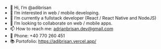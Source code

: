 - 👋 Hi, I’m @adibrisan
- 👀 I’m interested in web / mobile developing.
- 🌱 I’m currently a fullstack developer (React / React Native and NodeJS)
- 💞️ I’m looking to collaborate on web / mobile apps.
- 📫 How to reach me: adrianbrisan.dev@gmail.com
- 📱 Phone: +40 770 260 451
- 📚 Portofolio: https://adibrisan.vercel.app/ 

<!---
adibrisan/adibrisan is a ✨ special ✨ repository because its `README.md` (this file) appears on your GitHub profile.
You can click the Preview link to take a look at your changes.
--->
